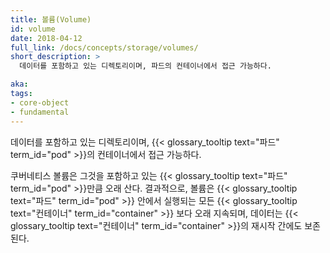```yaml
---
title: 볼륨(Volume)
id: volume
date: 2018-04-12
full_link: /docs/concepts/storage/volumes/
short_description: >
  데이터를 포함하고 있는 디렉토리이며, 파드의 컨테이너에서 접근 가능하다.

aka:
tags:
- core-object
- fundamental
---
```

 데이터를 포함하고 있는 디렉토리이며, {{< glossary_tooltip text="파드" term_id="pod" >}}의 컨테이너에서 접근 가능하다.

<!--more-->

쿠버네티스 볼륨은 그것을 포함하고 있는 {{< glossary_tooltip text="파드" term_id="pod" >}}만큼 오래 산다. 결과적으로, 볼륨은 {{< glossary_tooltip text="파드" term_id="pod" >}} 안에서 실행되는 모든 {{< glossary_tooltip text="컨테이너" term_id="container" >}} 보다 오래 지속되며, 데이터는 {{< glossary_tooltip text="컨테이너" term_id="container" >}}의 재시작 간에도 보존된다.

